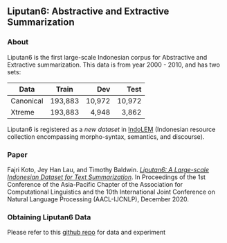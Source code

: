 ## Liputan6: Abstractive and Extractive Summarization

### About

Liputan6 is the first large-scale Indonesian corpus for Abstractive and Extractive summarization. 
This data is from year 2000 - 2010, and has two sets:

| Data          | Train    | Dev      | Test      |
| ------------- | :-------:| --------:|  --------:|
| Canonical     | 193,883  | 10,972   | 10,972    |
| Xtreme        | 193,883  |  4,948   |  3,862    |

Liputan6 is registered as a _new dataset_ in [IndoLEM](https://indolem.github.io/) (Indonesian resource collection encompassing morpho-syntax, semantics, and discourse).

### Paper
Fajri Koto, Jey Han Lau, and Timothy Baldwin. [_Liputan6: A Large-scale Indonesian Dataset for Text Summarization_](https://arxiv.org/pdf/2011.00679.pdf). In Proceedings of the 1st Conference of the Asia-Pacific Chapter of the Association for Computational Linguistics and the 10th International Joint Conference on Natural Language Processing (AACL-IJCNLP), December 2020.

### Obtaining Liputan6 Data
Please refer to this [github repo](https://github.com/fajri91/sum_liputan6/) for data and experiment
